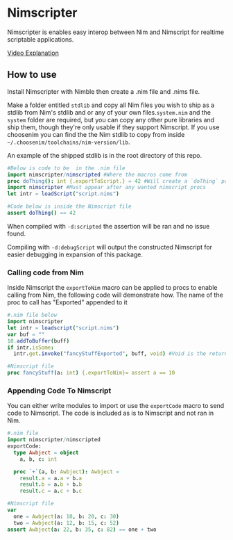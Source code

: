# Nimscripter
Nimscripter is enables easy interop between Nim and Nimscript for realtime scriptable applications.

[Video Explanation](https://www.youtube.com/watch?v=GXBxvtHDjbg)
## How to use
Install Nimscripter with Nimble then create a .nim file and .nims file.

Make a folder entitled `stdlib` and copy all Nim files you wish to ship as a stdlib from Nim's stdlib and or any of your own files.`system.nim` and the `system` folder are required, but you can copy any other pure libraries and ship them, though they're only usable if they support Nimscript. If you use choosenim you can find the the Nim stdlib to copy from inside `~/.choosenim/toolchains/nim-version/lib`.

An example of the shipped stdlib is in the root directory of this repo.

```nim
#Below is code to be  in the .nim file
import nimscripter/nimscripted #Where the macros come from
proc doThing(): int {.exportToScript.} = 42 #Will create a `doThing` proc in Nimscript
import nimscripter #Must appear after any wanted nimscript procs
let intr = loadScript("script.nims")
```
```nim
#Code below is inside the Nimscript file
assert doThing() == 42
```
When compiled with `-d:scripted` the assertion will be ran and no issue found.

Compiling with `-d:debugScript` will output the constructed Nimscript for easier debugging in expansion of this package.

### Calling code from Nim
Inside Nimscript the `exportToNim` macro can be applied to procs to enable calling from Nim, the following code will demonstrate how. The name of the proc to call has "Exported" appended to it
```nim
#.nim file below
import nimscripter
let intr = loadscript("script.nims")
var buf = ""
10.addToBuffer(buff)
if intr.isSome:
  intr.get.invoke("fancyStuffExported", buff, void) #Void is the return type
```
```nim
#Nimscript file
proc fancyStuff(a: int) {.exportToNim}= assert a == 10
```

### Appending Code To Nimscript
You can either write modules to import or use the `exportCode` macro to send code to Nimscript. The code is included as is to Nimscript and not ran in Nim.
```nim
#.nim file
import nimscripter/nimscripted
exportCode:
  type Awbject = object
    a, b, c: int

  proc `+`(a, b: Awbject): Awbject =
    result.a = a.a + b.a
    result.b = a.b + b.b
    result.c = a.c + b.c
```
```nim
#Nimscript file
var 
  one = Awbject(a: 10, b: 20, c: 30)
  two = Awbject(a: 12, b: 15, c: 52)
assert Awbject(a: 22, b: 35, c: 82) == one + two
